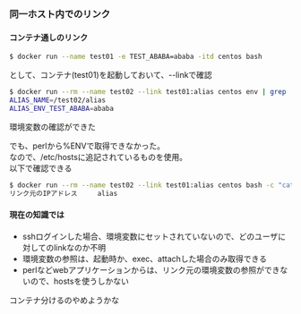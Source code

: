 ### 同一ホスト内でのリンク

#### コンテナ通しのリンク
```bash
$ docker run --name test01 -e TEST_ABABA=ababa -itd centos bash
```
として、コンテナ(test01)を起動しておいて、--linkで確認
```bash
$ docker run --rm --name test02 --link test01:alias centos env | grep 'ALIAS_'
ALIAS_NAME=/test02/alias
ALIAS_ENV_TEST_ABABA=ababa
```
環境変数の確認ができた  

でも、perlから%ENVで取得できなかった。  
なので、/etc/hostsに追記されているものを使用。  
以下で確認できる
```bash
$ docker run --rm --name test02 --link test01:alias centos bash -c "cat /etc/hosts" | grep alias
リンク元のIPアドレス     alias
```

#### 現在の知識では
- sshログインした場合、環境変数にセットされていないので、どのユーザに対してのlinkなのか不明
- 環境変数の参照は、起動時か、exec、attachした場合のみ取得できる
- perlなどwebアプリケーションからは、リンク元の環境変数の参照ができないので、hostsを使うしかない

コンテナ分けるのやめようかな
